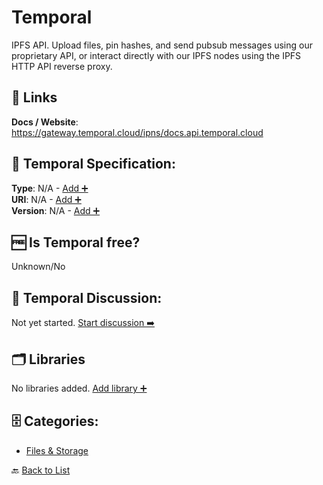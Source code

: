 # Temporal

IPFS API. Upload files, pin hashes, and send pubsub messages using our proprietary API, or interact directly with our IPFS nodes using the IPFS HTTP API reverse proxy.

##  🔗 Links
**Docs / Website**: https://gateway.temporal.cloud/ipns/docs.api.temporal.cloud

## 🧬 Temporal Specification:
**Type**: N/A - [Add ➕](https://github.com/apis-list/apis-list/edit/main/apis/temporal/temporal.yaml)  
**URI**: N/A - [Add ➕](https://github.com/apis-list/apis-list/edit/main/apis/temporal/temporal.yaml)  
**Version**: N/A - [Add ➕](https://github.com/apis-list/apis-list/edit/main/apis/temporal/temporal.yaml)

## 🆓 Is Temporal free?
 Unknown/No 

## 💬 Temporal Discussion:
Not yet started. [Start discussion ➡️](https://github.com/apis-list/apis-list/discussions/new)

## 🗂️ Libraries

No libraries added. [Add library ➕](https://github.com/apis-list/apis-list/edit/main/apis/temporal/temporal.yaml)    


## 🗄️ Categories:
- [Files & Storage](https://github.com/apis-list/apis-list#files--storage-)

🔙  [Back to List](https://github.com/apis-list/apis-list)
